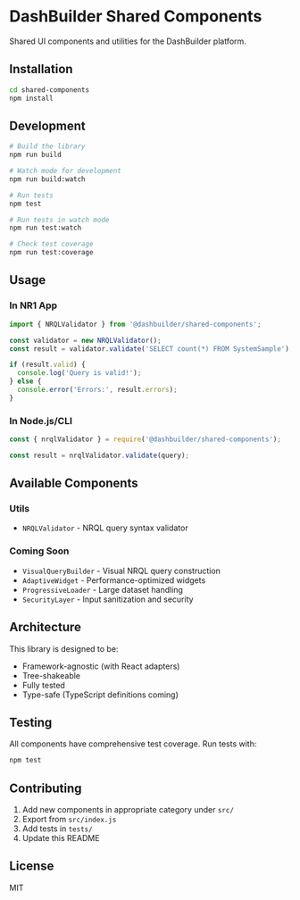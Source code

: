 # DashBuilder Shared Components

Shared UI components and utilities for the DashBuilder platform.

## Installation

```bash
cd shared-components
npm install
```

## Development

```bash
# Build the library
npm run build

# Watch mode for development
npm run build:watch

# Run tests
npm test

# Run tests in watch mode
npm run test:watch

# Check test coverage
npm run test:coverage
```

## Usage

### In NR1 App

```javascript
import { NRQLValidator } from '@dashbuilder/shared-components';

const validator = new NRQLValidator();
const result = validator.validate('SELECT count(*) FROM SystemSample');

if (result.valid) {
  console.log('Query is valid!');
} else {
  console.error('Errors:', result.errors);
}
```

### In Node.js/CLI

```javascript
const { nrqlValidator } = require('@dashbuilder/shared-components');

const result = nrqlValidator.validate(query);
```

## Available Components

### Utils
- `NRQLValidator` - NRQL query syntax validator

### Coming Soon
- `VisualQueryBuilder` - Visual NRQL query construction
- `AdaptiveWidget` - Performance-optimized widgets
- `ProgressiveLoader` - Large dataset handling
- `SecurityLayer` - Input sanitization and security

## Architecture

This library is designed to be:
- Framework-agnostic (with React adapters)
- Tree-shakeable
- Fully tested
- Type-safe (TypeScript definitions coming)

## Testing

All components have comprehensive test coverage. Run tests with:

```bash
npm test
```

## Contributing

1. Add new components in appropriate category under `src/`
2. Export from `src/index.js`
3. Add tests in `tests/`
4. Update this README

## License

MIT